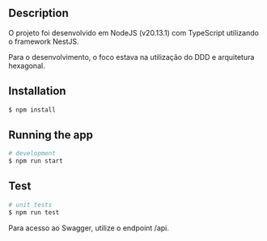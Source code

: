 ## Description

O projeto foi desenvolvido em NodeJS (v20.13.1) com TypeScript utilizando o framework NestJS.

Para o desenvolvimento, o foco estava na utilização do DDD e arquitetura hexagonal.

## Installation

```bash
$ npm install
```

## Running the app

```bash
# development
$ npm run start
```

## Test

```bash
# unit tests
$ npm run test
```

Para acesso ao Swagger, utilize o endpoint /api.